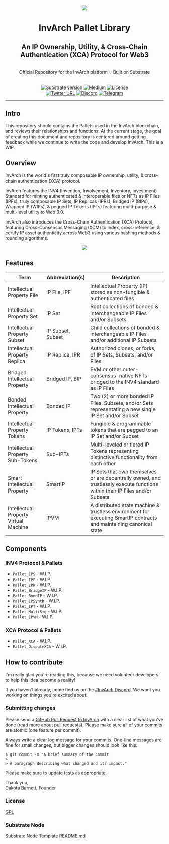 <div align="center">
<img src="https://github.com/InvArch/brand/blob/main/InvArch-logo-dark/cover.png">
</div>

<div align="Center">
<h1>InvArch Pallet Library</h1>
<h2> An IP Ownership, Utility, & Cross-Chain Authentication (XCA) Protocol for Web3 </h2>

<br>
Official Repository for the InvArch platform 💡
Built on Substrate 

<br>  
<br>

[![Substrate version](https://img.shields.io/badge/Substrate-v3.0.0-E6007A?logo=Parity%20Substrate)](https://github.com/paritytech/substrate/releases/tag/v3.0.0)
[![Medium](https://img.shields.io/badge/Medium-InvArch-E6007A?logo=medium)](https://invarch.medium.com/)
[![License](https://img.shields.io/github/license/InvArch/InvArch?color=E6007A)](https://github.com/InvArch/InvArch/blob/main/LICENSE)
 <br />
[![Twitter URL](https://img.shields.io/twitter/url?style=social&url=https%3A%2F%2Ftwitter.com%2FInvArch)](https://twitter.com/InvArchNetwork)
[![Discord](https://img.shields.io/badge/Discord-gray?logo=discord)](https://discord.gg/invarch)
[![Telegram](https://img.shields.io/badge/Telegram-gray?logo=telegram)](https://t.me/InvArch)
</div>

<!-- TOC -->

<!-- /TOC -->
---
## Intro

This repository should contains the Pallets used in the InvArch blockchain, and reviews their relationships and functions. At the current stage, the goal of creating this document and repository is centered around getting feedback while we continue to write the code and develop InvArch. This is a WIP.

## Overview

InvArch is the world's first truly composable IP ownership, utility, & cross-chain authentication (XCA) protocol.

InvArch features the INV4 (Invention, Involvement, Inventory, Investment) Standard for minting authenticated & interoperable files or NFTs as IP Files (IPFs), truly composable IP Sets, IP Replicas (IPRs), Bridged IP (BIPs), Wrapped IP (WIPs), & pegged IP Tokens (IPTs) featuring multi-purpose & multi-level utility to Web 3.0.  

InvArch also introduces the Cross-Chain Authentication (XCA) Protocol, featuring Cross-Consensus Messaging (XCM) to index, cross-reference, & certify IP asset authenticity across Web3 using various hashing methods & rounding algorithms.

<div align="center">
<img src="https://github.com/InvArch/brand/blob/main/architecture.png">
</div>

## Features

| Term | Abbreviation(s) | Description |
| ----- | ----------- | ------------- |
| Intellectual Property File | IP File, IPF | Intellectual Property (IP) stored as non-fungible & authenticated files |
| Intellectual Property Set | IP Set | Root collections of bonded & interchangeable IP Files and/or Subsets |
| Intellectual Property Subset | IP Subset, Subset | Child collections of bonded & interchangeable IP Files and/or additional IP Subsets|
| Intellectual Property Replica | IP Replica, IPR | Authorized clones, or forks, of IP Sets, Subsets, and/or Files |
| Bridged Intellectual Property | Bridged IP, BIP | EVM or other outer-consensus-native NFTs bridged to the INV4 standard as IP Files |
| Bonded Intellectual Property | Bonded IP | Two (2) or more bonded IP Files, Subsets, and/or Sets representating a new single IP Set and/or Subset |
| Intellectual Property Tokens | IP Tokens, IPTs | Fungible & programmable tokens that are pegged to an IP Set and/or Subset |
| Intellectual Property Sub-Tokens | Sub-IPTs | Multi-leveled or tiered IP Tokens representing distinctive functionality from each other |
| Smart Intellectual Property | SmartIP | IP Sets that own themselves or are decentrally owned, and trustlessly execute functions within their IP Files and/or Subsets |
| Intellectual Property Virtual Machine | IPVM | A distributed state machine & trustless environment for executing SmartIP contracts and maintaining canonical state |

## Components

### INV4 Protocol & Pallets
* `Pallet_IPS` - W.I.P.
* `Pallet_IPF` - W.I.P.
* `Pallet_IPR` - W.I.P.
* `Pallet_BridgeIP` - W.I.P.
* `Pallet_BondIP` - W.I.P.
* `Pallet_IPSynth` - W.I.P.
* `Pallet_IPT` - W.I.P.
* `Pallet_MultiSig` - W.I.P.
* `Pallet_IPVM` - W.I.P.

### XCA Protocol & Pallets
* `Pallet_XCA` - W.I.P.
* `Pallet_DisputeXCA` - W.I.P.

## How to contribute

I'm really glad you're reading this, because we need volunteer developers to help this idea become a reality!

If you haven't already, come find us on the [#InvArch Discord](https://discord.gg/invarch). We want you working on things you're excited about!

### Submitting changes

Please send a [GitHub Pull Request to InvArch](https://github.com/InvArch/InvArch/pull/new/master) with a clear list of what you've done (read more about [pull requests](http://help.github.com/pull-requests/)). Please make sure all of your commits are atomic (one feature per commit).

Always write a clear log message for your commits. One-line messages are fine for small changes, but bigger changes should look like this:

    $ git commit -m "A brief summary of the commit
    > 
    > A paragraph describing what changed and its impact."
    
Please make sure to update tests as appropriate.


Thank you,<br>
Dakota Barnett, Founder



### License
[GPL](https://github.com/InvArch/InvArch/blob/main/LICENSE)

### Substrate Node
Substrate Node Template [README.md](https://github.com/substrate-developer-hub/substrate-node-template/blob/tutorials/solutions/build-a-dapp-v3%2B1/README.md)